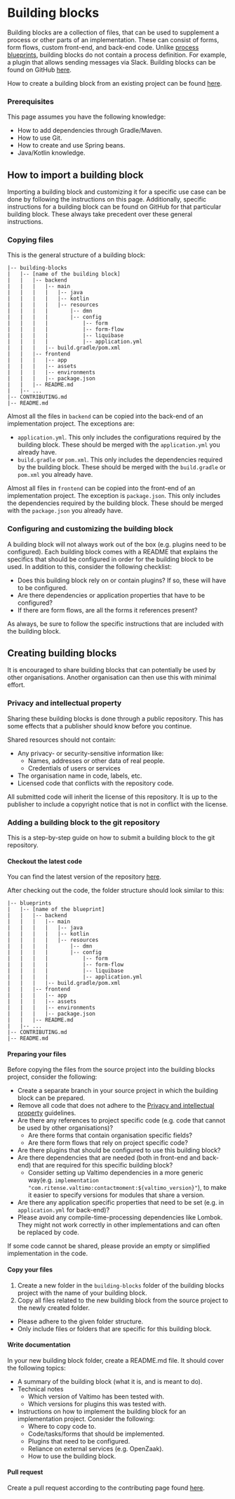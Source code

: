 # Building blocks

Building blocks are a collection of files, that can be used to supplement a process or other parts of an implementation.
These can consist of forms, form flows, custom front-end, and back-end code. Unlike [process blueprints](blueprints.md),
building blocks do not contain a process definition. For example, a plugin that allows sending messages via Slack.
Building blocks can be found on GitHub [here](https://github.com/generiekzaakafhandelcomponent/Bouwblokken).

How to create a building block from an existing project can be found [here](#creating-building-blocks).

### Prerequisites

This page assumes you have the following knowledge:
* How to add dependencies through Gradle/Maven.
* How to use Git.
* How to create and use Spring beans.
* Java/Kotlin knowledge.

## How to import a building block

Importing a building block and customizing it for a specific use case can be done by following the instructions on
this page. Additionally, specific instructions for a building block can be found on GitHub for that particular building 
block. These always take precedent over these general instructions.

### Copying files

This is the general structure of a building block:

```
|-- building-blocks
|   |-- [name of the building block]
|   |   |-- backend
|   |   |   |-- main
|   |   |   |   |-- java
|   |   |   |   |-- kotlin
|   |   |   |   |-- resources
|   |   |   |       |-- dmn
|   |   |   |       |-- config
|   |   |   |           |-- form
|   |   |   |           |-- form-flow
|   |   |   |           |-- liquibase
|   |   |   |           |-- application.yml
|   |   |   |-- build.gradle/pom.xml
|   |   |-- frontend
|   |   |   |-- app
|   |   |   |-- assets
|   |   |   |-- environments
|   |   |   |-- package.json
|   |   |-- README.md
|   |-- ...
|-- CONTRIBUTING.md
|-- README.md
```

Almost all the files in `backend` can be copied into the back-end of an implementation project. The exceptions are:

* `application.yml`. This only includes the configurations required by the building block. These should be merged
  with the `application.yml` you already have.
* `build.gradle` or `pom.xml`. This only includes the dependencies required by the building block. These should be
  merged with the `build.gradle` or `pom.xml` you already have.

Almost all files in `frontend` can be copied into the front-end of an implementation project. The exception is
`package.json`. This only includes the dependencies required by the building block. These should be merged with
the `package.json` you already have.

### Configuring and customizing the building block

A building block will not always work out of the box (e.g. plugins need to be configured).
Each building block comes with a README that explains the specifics that should be configured in order for the
building block to be used. In addition to this, consider the following checklist:

* Does this building block rely on or contain plugins? If so, these will have to be configured.
* Are there dependencies or application properties that have to be configured?
* If there are form flows, are all the forms it references present?

As always, be sure to follow the specific instructions that are included with the building block.

## Creating building blocks
It is encouraged to share building blocks that can potentially be used by other organisations. Another organisation can
then use this with minimal effort.

### Privacy and intellectual property
Sharing these building blocks is done through a public repository. This has some effects that a publisher should know before
you continue.

Shared resources should not contain:
* Any privacy- or security-sensitive information like:
    * Names, addresses or other data of real people.
    * Credentials of users or services
* The organisation name in code, labels, etc.
* Licensed code that conflicts with the repository code.

All submitted code will inherit the license of this repository. It is up to the publisher to include a copyright notice
that is not in conflict with the license.

### Adding a building block to the git repository
This is a step-by-step guide on how to submit a building block to the git repository.

#### Checkout the latest code
You can find the latest version of the repository [here](https://github.com/generiekzaakafhandelcomponent/Bouwblokken).

After checking out the code, the folder structure should look similar to this:
```
|-- blueprints
|   |-- [name of the blueprint]
|   |   |-- backend
|   |   |   |-- main
|   |   |   |   |-- java
|   |   |   |   |-- kotlin
|   |   |   |   |-- resources
|   |   |   |       |-- dmn
|   |   |   |       |-- config
|   |   |   |           |-- form
|   |   |   |           |-- form-flow
|   |   |   |           |-- liquibase
|   |   |   |           |-- application.yml
|   |   |   |-- build.gradle/pom.xml
|   |   |-- frontend
|   |   |   |-- app
|   |   |   |-- assets
|   |   |   |-- environments
|   |   |   |-- package.json
|   |   |-- README.md
|   |-- ...
|-- CONTRIBUTING.md
|-- README.md
```

#### Preparing your files
Before copying the files from the source project into the building blocks project, consider the following:
- Create a separate branch in your source project in which the building block can be prepared.
- Remove all code that does not adhere to the [Privacy and intellectual property](#privacy-and-intellectual-property)
  guidelines.
- Are there any references to project specific code (e.g. code that cannot be used by other organisations)?
    - Are there forms that contain organisation specific fields?
    - Are there form flows that rely on project specific code?
- Are there plugins that should be configured to use this building block?
- Are there dependencies that are needed (both in front-end and back-end) that are required for this specific building
  block?
    - Consider setting up Valtimo dependencies in a more generic way(e.g.
      `implementation "com.ritense.valtimo:contactmoment:${valtimo_version}"`), to make it easier to specify versions for
      modules that share a version.
- Are there any application specific properties that need to be set (e.g. in `application.yml` for back-end)?
- Please avoid any compile-time-processing dependencies like Lombok. They might not work correctly in other
  implementations and can often be replaced by code.

If some code cannot be shared, please provide an empty or simplified implementation in the code.

#### Copy your files
1. Create a new folder in the `building-blocks` folder of the building blocks project with the name of your building
  block.
2. Copy all files related to the new building block from the source project to the newly created folder.
* Please adhere to the given folder structure.
* Only include files or folders that are specific for this building block.

#### Write documentation
In your new building block folder, create a README.md file. It should cover the following topics:
* A summary of the building block (what it is, and is meant to do).
* Technical notes
    * Which version of Valtimo has been tested with.
    * Which versions for plugins this was tested with.
* Instructions on how to implement the building block for an implementation project. Consider the following:
    * Where to copy code to.
    * Code/tasks/forms that should be implemented.
    * Plugins that need to be configured.
    * Reliance on external services (e.g. OpenZaak).
    * How to use the building block.

#### Pull request
Create a pull request according to the contributing page found [here](https://github.com/generiekzaakafhandelcomponent/Bouwblokken/blob/main/CONTRIBUTING.md).
